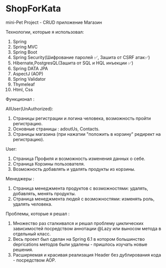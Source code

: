 # ShopForKata

mini-Pet Project - CRUD приложение Магазин

Технологии, которые я использовал:

1. Spring
2. Spring MVC
3. Spring Boot
4. Spring Security(Шифрование паролей ✅, Зашита от CSRF атак✅)
5. Hibernate,PostgresQL(Зашита от SQL и HQL инъекции ✅)
6. Spring DATA JPA
7. AspectJ (AOP)
8. Spring Validator
9. Thymeleaf
10. Html, Css

Функционал :

AllUser(UnAuthorized):
1. Страницы регистрации и логина человека, возможность пройти регистрацию.
2. Основные страницы : adoutUs, Contacts.
3. Страницы магазина (при нажатии "положить в корзину" редирект на регистрацию).

User:
1. Страница Профиля и возможность изменения данных о себе.
2. Страница Корзины пользователя.
3. Возможность добавлять и удалять продукты из корзины.

Менеджеры :
1. Страница менеджмента продуктов с возможностями: удалять, добавлять, менять продукты.
2. Страница менеджмента людей с возможностями: изменять роль, удалять человека.


Проблемы, которые я решал :
1. Множество раз сталкивался и решал проблему циклических зависимостей посредством аннотации @Lazy или выносом метода в отдельный класс.
2. Весь проект был сделан на Spring 6.1 в котором большинство deprications методов были удалены - пришлось изучать новые решения.
3. Расширяемая и красивая реализация Header без дублирования кода - посредством AOP. 
